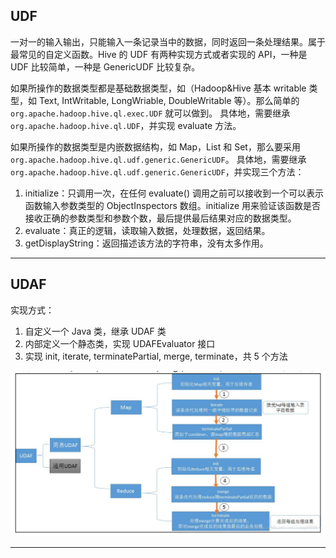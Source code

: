 ## UDF

一对一的输入输出，只能输入一条记录当中的数据，同时返回一条处理结果。属于最常见的自定义函数。Hive 的 UDF 有两种实现方式或者实现的 API，一种是 UDF 比较简单，一种是 GenericUDF 比较复杂。

如果所操作的数据类型都是基础数据类型，如（Hadoop&Hive 基本 writable 类型，如 Text, IntWritable, LongWriable, DoubleWritable 等）。那么简单的 `org.apache.hadoop.hive.ql.exec.UDF` 就可以做到。 具体地，需要继承 `org.apache.hadoop.hive.ql.UDF`，并实现 evaluate 方法。

如果所操作的数据类型是内嵌数据结构，如 Map，List 和 Set，那么要采用 `org.apache.hadoop.hive.ql.udf.generic.GenericUDF`。 具体地，需要继承 `org.apache.hadoop.hive.ql.udf.generic.GenericUDF`，并实现三个方法：

1. initialize：只调用一次，在任何 evaluate() 调用之前可以接收到一个可以表示函数输入参数类型的 ObjectInspectors 数组。initialize 用来验证该函数是否接收正确的参数类型和参数个数，最后提供最后结果对应的数据类型。
2. evaluate：真正的逻辑，读取输入数据，处理数据，返回结果。
3. getDisplayString：返回描述该方法的字符串，没有太多作用。

---

## UDAF

实现方式：

1. 自定义一个 Java 类，继承 UDAF 类
2. 内部定义一个静态类，实现 UDAFEvaluator 接口
3. 实现 init, iterate, terminatePartial, merge, terminate，共 5 个方法

![](https://raw.githubusercontent.com/MXJULY/image/main/img/202310200232537.png)

---
